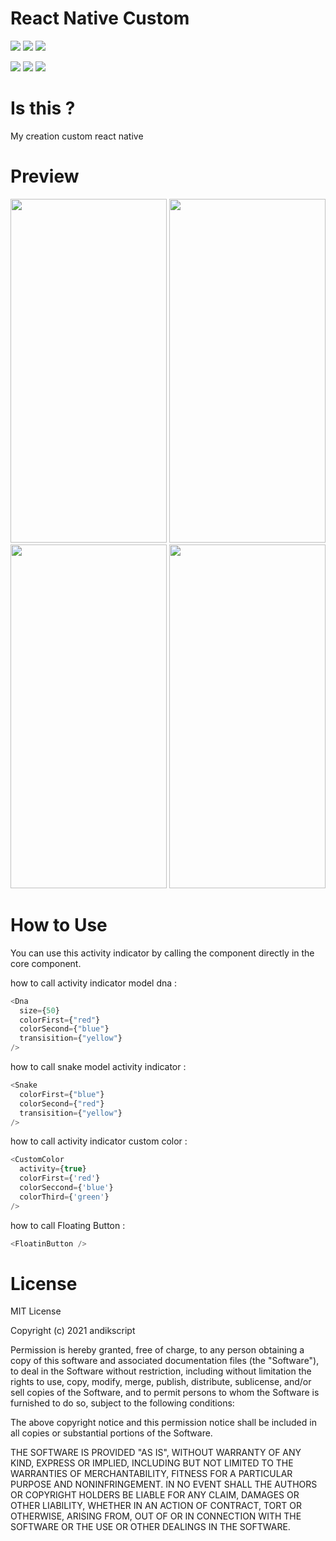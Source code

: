 # React Native Custom
<img src="https://img.shields.io/badge/react-17.0.2-green"> <img src="https://img.shields.io/badge/react%20native-0.66.1-blue"> <img src="https://img.shields.io/badge/activity%20indicator%20dna-1.0.0-red"> 

<img src="https://img.shields.io/badge/npm-v7.24.0-green"> <img src="https://img.shields.io/badge/activity%20indicator%20snake-1.0.0-red"> <img src="https://img.shields.io/badge/License-MIT-blue">

# Is this ?
My creation custom react native

# Preview
<img src="https://user-images.githubusercontent.com/58913447/138280100-a2182105-d6c9-41f1-a272-b0aa0aba5701.gif" width="250" height="550"/> <img src="https://user-images.githubusercontent.com/58913447/138280180-d9d56c1a-ac6a-4303-a44a-823ca965bb5e.gif" width="250" height="550"/> <img src="https://user-images.githubusercontent.com/58913447/138286149-27ffd58b-2330-40d5-88e2-d4fb413691d4.gif" width="250" height="550"/> <img src="https://user-images.githubusercontent.com/58913447/139575348-6f50ccdf-443c-4596-bbad-2a584220eb92.gif" width="250" height="550"/>
 
# How to Use 
You can use this activity indicator by calling the component directly in the core component.

how to call activity indicator model dna :
```javascript
<Dna
  size={50}
  colorFirst={"red"}
  colorSecond={"blue"}
  transisition={"yellow"}
/>
```
how to call snake model activity indicator :
```javascript
<Snake 
  colorFirst={"blue"}
  colorSecond={"red"}
  transisition={"yellow"}
/>
```
how to call activity indicator custom color :
```javascript
<CustomColor
  activity={true}
  colorFirst={'red'}
  colorSeccond={'blue'}
  colorThird={'green'}
/>
```
how to call Floating Button :
```javascript
<FloatinButton />
```
# License
MIT License

Copyright (c) 2021 andikscript

Permission is hereby granted, free of charge, to any person obtaining a copy
of this software and associated documentation files (the "Software"), to deal
in the Software without restriction, including without limitation the rights
to use, copy, modify, merge, publish, distribute, sublicense, and/or sell
copies of the Software, and to permit persons to whom the Software is
furnished to do so, subject to the following conditions:

The above copyright notice and this permission notice shall be included in all
copies or substantial portions of the Software.

THE SOFTWARE IS PROVIDED "AS IS", WITHOUT WARRANTY OF ANY KIND, EXPRESS OR
IMPLIED, INCLUDING BUT NOT LIMITED TO THE WARRANTIES OF MERCHANTABILITY,
FITNESS FOR A PARTICULAR PURPOSE AND NONINFRINGEMENT. IN NO EVENT SHALL THE
AUTHORS OR COPYRIGHT HOLDERS BE LIABLE FOR ANY CLAIM, DAMAGES OR OTHER
LIABILITY, WHETHER IN AN ACTION OF CONTRACT, TORT OR OTHERWISE, ARISING FROM,
OUT OF OR IN CONNECTION WITH THE SOFTWARE OR THE USE OR OTHER DEALINGS IN THE
SOFTWARE.
